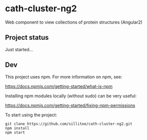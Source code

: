 # cath-cluster-ng2

Web component to view collections of protein structures (Angular2)

## Project status

Just started...

## Dev

This project uses npm. For more information on npm, see:

https://docs.npmjs.com/getting-started/what-is-npm

Installing npm modules locally (without sudo) can be very useful:

https://docs.npmjs.com/getting-started/fixing-npm-permissions

To start using the project:

```
git clone https://github.com/sillitoe/cath-cluster-ng2.git
npm install
npm start
```
